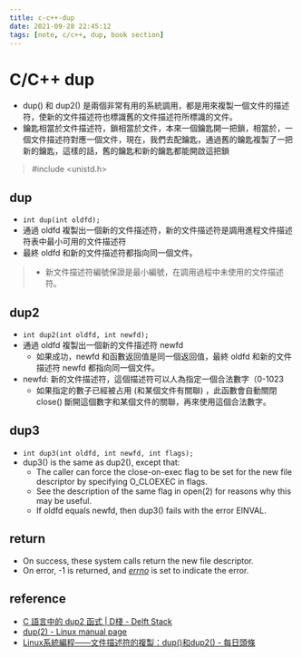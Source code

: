 ```yaml
---
title: c-c++-dup
date: 2021-09-28 22:45:12
tags: [note, c/c++, dup, book section]
---
```


# C/C++ dup
- dup() 和 dup2() 是兩個非常有用的系統調用，都是用來複製一個文件的描述符，使新的文件描述符也標識舊的文件描述符所標識的文件。  
- 鑰匙相當於文件描述符，鎖相當於文件，本來一個鑰匙開一把鎖，相當於，一個文件描述符對應一個文件，現在，我們去配鑰匙，通過舊的鑰匙複製了一把新的鑰匙，這樣的話，舊的鑰匙和新的鑰匙都能開啟這把鎖
> #include <unistd.h>
<!--more-->
## dup
- `int dup(int oldfd);`
- 通過 oldfd 複製出一個新的文件描述符，新的文件描述符是調用進程文件描述符表中最小可用的文件描述符
- 最終 oldfd 和新的文件描述符都指向同一個文件。
> - 新文件描述符編號保證是最小編號，在調用過程中未使用的文件描述符。
## dup2
- `int dup2(int oldfd, int newfd);`
- 通過 oldfd 複製出一個新的文件描述符 newfd
    - 如果成功，newfd 和函數返回值是同一個返回值，最終 oldfd 和新的文件描述符 newfd 都指向同一個文件。
- newfd: 新的文件描述符，這個描述符可以人為指定一個合法數字（0-1023
    - 如果指定的數子已經被占用 (和某個文件有關聯) ，此函數會自動關閉 close() 斷開這個數字和某個文件的關聯，再來使用這個合法數字。
## dup3
- `int dup3(int oldfd, int newfd, int flags);`
- dup3() is the same as dup2(), except that:
    - The caller can force the close-on-exec flag to be set for the new file descriptor by specifying O_CLOEXEC in flags.
    - See the description of the same flag in open(2) for reasons why this may be useful.
   *  If oldfd equals newfd, then dup3() fails with the error EINVAL.

## return
- On success, these system calls return the new file descriptor.
- On error, -1 is returned, and _[errno](https://man7.org/linux/man-pages/man3/errno.3.html)_ is set to indicate the error.

## reference
- [C 語言中的 dup2 函式 | D棧 - Delft Stack](https://www.delftstack.com/zh-tw/howto/c/dup2-in-c/)
- [dup(2) - Linux manual page](https://man7.org/linux/man-pages/man2/dup.2.html)
- [Linux系統編程——文件描述符的複製：dup()和dup2() - 每日頭條](https://kknews.cc/zh-tw/news/zebbnpa.html)